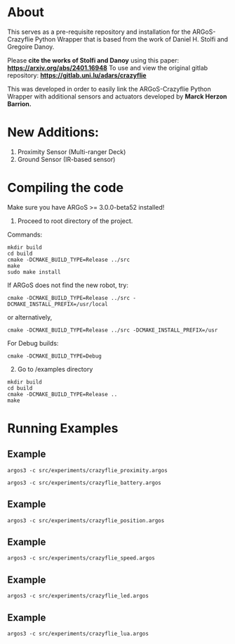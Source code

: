 # About

This serves as a pre-requisite repository and installation for the ARGoS-Crazyflie Python Wrapper that is based from the work of Daniel H. Stolfi and Gregoire Danoy.

Please **cite the works of Stolfi and Danoy** using this paper: **https://arxiv.org/abs/2401.16948**
To use and view the original gitlab repository: **https://gitlab.uni.lu/adars/crazyflie**

This was developed in order to easily link the ARGoS-Crazyflie Python Wrapper with additional sensors and actuators developed by **Marck Herzon Barrion.**

# New Additions:
1. Proximity Sensor (Multi-ranger Deck)
2. Ground Sensor (IR-based sensor)


# Compiling the code

Make sure you have ARGoS >= 3.0.0-beta52 installed!

1. Proceed to root directory of the project.

Commands:

```shell
mkdir build
cd build
cmake -DCMAKE_BUILD_TYPE=Release ../src
make
sudo make install
```

If ARGoS does not find the new robot, try:

```shell
cmake -DCMAKE_BUILD_TYPE=Release ../src -DCMAKE_INSTALL_PREFIX=/usr/local
```
or alternatively,

```shell
cmake -DCMAKE_BUILD_TYPE=Release ../src -DCMAKE_INSTALL_PREFIX=/usr
```

For Debug builds:

```shell
cmake -DCMAKE_BUILD_TYPE=Debug
```
2. Go to /examples directory
   
```shell
mkdir build
cd build
cmake -DCMAKE_BUILD_TYPE=Release ..
make
```
# Running Examples

## Example

```shell
argos3 -c src/experiments/crazyflie_proximity.argos
```

```shell
argos3 -c src/experiments/crazyflie_battery.argos
```

## Example
```shell
argos3 -c src/experiments/crazyflie_position.argos
```

## Example
```shell
argos3 -c src/experiments/crazyflie_speed.argos
```

## Example
```shell
argos3 -c src/experiments/crazyflie_led.argos
```

## Example
```shell
argos3 -c src/experiments/crazyflie_lua.argos
```


